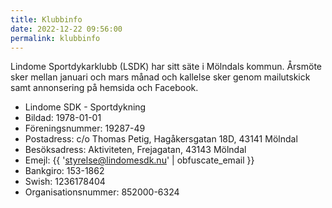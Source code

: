 ```yaml
---
title: Klubbinfo
date: 2022-12-22 09:56:00
permalink: klubbinfo
---
```

Lindome Sportdykarklubb (LSDK) har sitt säte i Mölndals kommun. Årsmöte sker mellan januari och mars månad och kallelse sker genom mailutskick samt annonsering på hemsida och Facebook.

- Lindome SDK - Sportdykning
- Bildad: 1978-01-01
- Föreningsnummer: 19287-49
- Postadress: c/o Thomas Petig, Hagåkersgatan 18D, 43141 Mölndal
- Besöksadress: Aktiviteten, Frejagatan, 43143 Mölndal
- Emejl: {{ 'styrelse@lindomesdk.nu' | obfuscate_email }}
- Bankgiro: 153-1862
- Swish: 1236178404
- Organisationsnummer: 852000-6324

